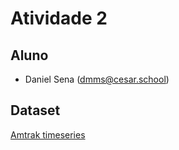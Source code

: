 # Atividade 2 

## Aluno

- Daniel Sena (dmms@cesar.school)

## Dataset

[Amtrak timeseries](https://www.kaggle.com/datasets/nirmalnk/amtrak-timeseries)